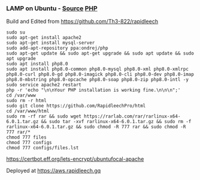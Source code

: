 ### LAMP on Ubuntu - [Source](https://web.archive.org/web/20180323030918/https://howtoubuntu.org/how-to-install-lamp-on-ubuntu) [PHP](https://web.archive.org/web/20200923164429/https://www.cloudbooklet.com/upgrade-php-version-to-php-7-4-on-ubuntu/)

Build and Edited from https://github.com/Th3-822/rapidleech

````
sudo su
sudo apt-get install apache2
sudo apt-get install mysql-server
sudo add-apt-repository ppa:ondrej/php
sudo apt-get update && sudo apt-get upgrade && sudo apt update && sudo apt upgrade
sudo apt install php8.0
sudo apt install php8.0-common php8.0-mysql php8.0-xml php8.0-xmlrpc php8.0-curl php8.0-gd php8.0-imagick php8.0-cli php8.0-dev php8.0-imap php8.0-mbstring php8.0-opcache php8.0-soap php8.0-zip php8.0-intl -y
sudo service apache2 restart
php -r 'echo "\n\nYour PHP installation is working fine.\n\n\n";'
cd /var/www
sudo rm -r html
sudo git clone https://github.com/RapidleechPro/html
cd /var/www/html
sudo rm -rf rar && sudo wget https://rarlab.com/rar/rarlinux-x64-6.0.1.tar.gz && sudo tar -xvf rarlinux-x64-6.0.1.tar.gz && sudo rm -f rarlinux-x64-6.0.1.tar.gz && sudo chmod -R 777 rar && sudo chmod -R 777 rar/*
chmod 777 files
chmod 777 configs
chmod 777 configs/files.lst
````

https://certbot.eff.org/lets-encrypt/ubuntufocal-apache

Deployed at https://aws.rapidleech.gq
